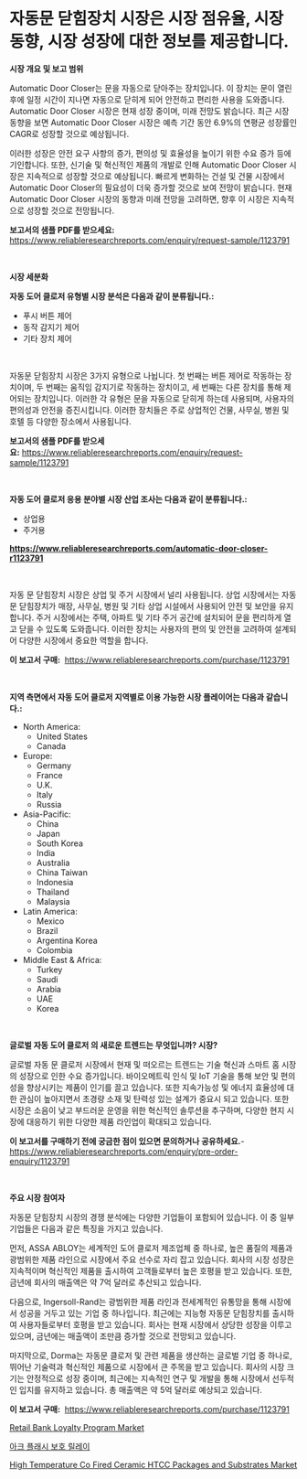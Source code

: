 <p><h1>자동문 닫힘장치 시장은 시장 점유율, 시장 동향, 시장 성장에 대한 정보를 제공합니다.</h1></p><p><strong>시장 개요 및 보고 범위</strong></p>
<p><p>Automatic Door Closer는 문을 자동으로 닫아주는 장치입니다. 이 장치는 문이 열린 후에 일정 시간이 지나면 자동으로 닫히게 되어 안전하고 편리한 사용을 도와줍니다. Automatic Door Closer 시장은 현재 성장 중이며, 미래 전망도 밝습니다. 최근 시장 동향을 보면 Automatic Door Closer 시장은 예측 기간 동안 6.9%의 연평균 성장률인 CAGR로 성장할 것으로 예상됩니다. </p><p>이러한 성장은 안전 요구 사항의 증가, 편의성 및 효율성을 높이기 위한 수요 증가 등에 기인합니다. 또한, 신기술 및 혁신적인 제품의 개발로 인해 Automatic Door Closer 시장은 지속적으로 성장할 것으로 예상됩니다. 빠르게 변화하는 건설 및 건물 시장에서 Automatic Door Closer의 필요성이 더욱 증가할 것으로 보여 전망이 밝습니다. 현재 Automatic Door Closer 시장의 동향과 미래 전망을 고려하면, 향후 이 시장은 지속적으로 성장할 것으로 전망됩니다.</p></p>
<p><strong>보고서의 샘플 PDF를 받으세요:</strong> <a href="https://www.reliableresearchreports.com/enquiry/request-sample/1123791">https://www.reliableresearchreports.com/enquiry/request-sample/1123791</a></p>
<p>&nbsp;</p>
<p><strong>시장 세분화</strong></p>
<p><strong>자동 도어 클로저 유형별 시장 분석은 다음과 같이 분류됩니다.:</strong></p>
<p><ul><li>푸시 버튼 제어</li><li>동작 감지기 제어</li><li>기타 장치 제어</li></ul></p>
<p>&nbsp;</p>
<p><p>자동문 닫힘장치 시장은 3가지 유형으로 나뉩니다. 첫 번째는 버튼 제어로 작동하는 장치이며, 두 번째는 움직임 감지기로 작동하는 장치이고, 세 번째는 다른 장치를 통해 제어되는 장치입니다. 이러한 각 유형은 문을 자동으로 닫히게 하는데 사용되며, 사용자의 편의성과 안전을 증진시킵니다. 이러한 장치들은 주로 상업적인 건물, 사무실, 병원 및 호텔 등 다양한 장소에서 사용됩니다.</p></p>
<p><strong>보고서의 샘플 PDF를 받으세요:</strong>&nbsp;<a href="https://www.reliableresearchreports.com/enquiry/request-sample/1123791">https://www.reliableresearchreports.com/enquiry/request-sample/1123791</a></p>
<p>&nbsp;</p>
<p><strong> 자동 도어 클로저 응용 분야별 시장 산업 조사는 다음과 같이 분류됩니다.:</strong></p>
<p><ul><li>상업용</li><li>주거용</li></ul></p>
<p><strong><a href="https://www.reliableresearchreports.com/automatic-door-closer-r1123791">https://www.reliableresearchreports.com/automatic-door-closer-r1123791</a></strong></p>
<p>&nbsp;</p>
<p><p>자동 문 닫힘장치 시장은 상업 및 주거 시장에서 널리 사용됩니다. 상업 시장에서는 자동 문 닫힘장치가 매장, 사무실, 병원 및 기타 상업 시설에서 사용되어 안전 및 보안을 유지합니다. 주거 시장에서는 주택, 아파트 및 기타 주거 공간에 설치되어 문을 편리하게 열고 닫을 수 있도록 도와줍니다. 이러한 장치는 사용자의 편의 및 안전을 고려하여 설계되어 다양한 시장에서 중요한 역할을 합니다.</p></p>
<p><strong>이 보고서 구매:</strong>&nbsp; <a href="https://www.reliableresearchreports.com/purchase/1123791">https://www.reliableresearchreports.com/purchase/1123791</a></p>
<p>&nbsp;</p>
<p><strong>지역 측면에서 자동 도어 클로저 지역별로 이용 가능한 시장 플레이어는 다음과 같습니다.:</strong></p>
<p><ul>
    <li>
        North America:
        <ul>
            <li>United States</li>
            <li>Canada</li>
        </ul>
    </li>
    <li>
        Europe:
        <ul>
            <li>Germany</li>
            <li>France</li>
            <li>U.K.</li>
            <li>Italy</li>
            <li>Russia</li>
        </ul>
    </li>
    <li>
        Asia-Pacific:
        <ul>
            <li>China</li>
            <li>Japan</li>
            <li>South Korea</li>
            <li>India</li>
            <li>Australia</li>
            <li>China Taiwan</li>
            <li>Indonesia</li>
            <li>Thailand</li>
            <li>Malaysia</li>
        </ul>
    </li>
    <li>
        Latin America:
        <ul>
            <li>Mexico</li>
            <li>Brazil</li>
            <li>Argentina Korea</li>
            <li>Colombia</li>
        </ul>
    </li>
    <li>
        Middle East & Africa:
        <ul>
            <li>Turkey</li>
            <li>Saudi</li>
            <li>Arabia</li>
            <li>UAE</li>
            <li>Korea</li>
        </ul>
    </li>
    </ul></p>
<p>&nbsp;</p>
<p><strong>글로벌 자동 도어 클로저 의 새로운 트렌드는 무엇입니까? 시장?</strong></p>
<p><p>글로벌 자동 문 클로저 시장에서 현재 및 떠오르는 트렌드는 기술 혁신과 스마트 홈 시장의 성장으로 인한 수요 증가입니다. 바이오메트릭 인식 및 IoT 기술을 통해 보안 및 편의성을 향상시키는 제품이 인기를 끌고 있습니다. 또한 지속가능성 및 에너지 효율성에 대한 관심이 높아지면서 초경량 소재 및 탄력성 있는 설계가 중요시 되고 있습니다. 또한 시장은 소음이 낮고 부드러운 운영을 위한 혁신적인 솔루션을 추구하며, 다양한 현지 시장에 대응하기 위한 다양한 제품 라인업이 확대되고 있습니다.</p></p>
<p><strong>이 보고서를 구매하기 전에 궁금한 점이 있으면 문의하거나 공유하세요.</strong>- <a href="https://www.reliableresearchreports.com/enquiry/pre-order-enquiry/1123791">https://www.reliableresearchreports.com/enquiry/pre-order-enquiry/1123791</a></p>
<p>&nbsp;</p>
<p><strong>주요 시장 참여자</strong></p>
<p><p>자동문 닫힘장치 시장의 경쟁 분석에는 다양한 기업들이 포함되어 있습니다. 이 중 일부 기업들은 다음과 같은 특징을 가지고 있습니다.</p><p>먼저, ASSA ABLOY는 세계적인 도어 클로저 제조업체 중 하나로, 높은 품질의 제품과 광범위한 제품 라인으로 시장에서 주요 선수로 자리 잡고 있습니다. 회사의 시장 성장은 지속적이며 혁신적인 제품을 출시하여 고객들로부터 높은 호평을 받고 있습니다. 또한, 금년에 회사의 매출액은 약 7억 달러로 추산되고 있습니다.</p><p>다음으로, Ingersoll-Rand는 광범위한 제품 라인과 전세계적인 유통망을 통해 시장에서 성공을 거두고 있는 기업 중 하나입니다. 최근에는 지능형 자동문 닫힘장치를 출시하여 사용자들로부터 호평을 받고 있습니다. 회사는 현재 시장에서 상당한 성장을 이루고 있으며, 금년에는 매출액이 조만큼 증가할 것으로 전망되고 있습니다.</p><p>마지막으로, Dorma는 자동문 클로저 및 관련 제품을 생산하는 글로벌 기업 중 하나로, 뛰어난 기술력과 혁신적인 제품으로 시장에서 큰 주목을 받고 있습니다. 회사의 시장 크기는 안정적으로 성장 중이며, 최근에는 지속적인 연구 및 개발을 통해 시장에서 선두적인 입지를 유지하고 있습니다. 총 매출액은 약 5억 달러로 예상되고 있습니다.</p></p>
<p><strong>이 보고서 구매:</strong>&nbsp;&nbsp;<a href="https://www.reliableresearchreports.com/purchase/1123791">https://www.reliableresearchreports.com/purchase/1123791</a></p>
<p><p><a href="https://github.com/WillieWoodard/Market-Research-Report-List-4/blob/main/retail-bank-loyalty-program-market.md">Retail Bank Loyalty Program Market</a></p><p><a href="https://github.com/plelbej847484502/Market-Research-Report-List-1/blob/main/718208924463.md">아크 플래시 보호 릴레이</a></p><p><a href="https://ivy-potential-64b.notion.site/High-Temperature-Co-Fired-Ceramic-HTCC-Packages-and-Substrates-Market-Comprehensive-Assessment-by-T-233e0e7f07794979bfa8c4d13e859648">High Temperature Co Fired Ceramic HTCC Packages and Substrates Market</a></p></p>